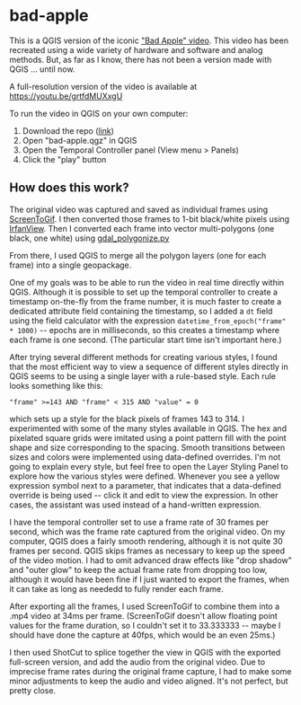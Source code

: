 # bad-apple
This is a QGIS version of the iconic ["Bad Apple" video](https://www.youtube.com/watch?v=FtutLA63Cp8).  This video has been recreated using a wide variety of hardware and software and analog methods.  But, as far as I know, there has not been a version made with QGIS ... until now.

A full-resolution version of the video is available at <https://youtu.be/grtfdMUXxgU>

To run the video in QGIS on your own computer:
1. Download the repo ([link](https://github.com/kgjenkins/bad-apple/archive/refs/heads/main.zip))
2. Open "bad-apple.qgz" in QGIS
3. Open the Temporal Controller panel (View menu > Panels)
4. Click the "play" button


## How does this work?

The original video was captured and saved as individual frames using [ScreenToGif](https://github.com/NickeManarin/ScreenToGif).  I then converted those frames to 1-bit black/white pixels using [IrfanView](https://www.irfanview.com/).  Then I converted each frame into vector multi-polygons (one black, one white) using [gdal_polygonize.py](https://gdal.org/programs/gdal_polygonize.html)

From there, I used QGIS to merge all the polygon layers (one for each frame) into a single geopackage.

One of my goals was to be able to run the video in real time directly within QGIS.  Although it is possible to set up the temporal controller to create a timestamp on-the-fly from the frame number, it is much faster to create a dedicated attribute field containing the timestamp, so I added a `dt` field using the field calculator with the expression `datetime_from_epoch("frame" * 1000)` -- epochs are in milliseconds, so this creates a timestamp where each frame is one second.  (The particular start time isn't important here.)

After trying several different methods for creating various styles, I found that the most efficient way to view a sequence of different styles directly in QGIS seems to be using a single layer with a rule-based style.  Each rule looks something like this:

```
"frame" >=143 AND "frame" < 315 AND "value" = 0
```

which sets up a style for the black pixels of frames 143 to 314.  I experimented with some of the many styles available in QGIS.  The hex and pixelated square grids were imitated using a point pattern fill with the point shape and size corresponding to the spacing.  Smooth transitions between sizes and colors were implemented using data-defined overrides.  I'm not going to explain every style, but feel free to open the Layer Styling Panel to explore how the various styles were defined.  Whenever you see a yellow expression symbol next to a parameter, that indicates that a data-defined override is being used -- click it and edit to view the expression.  In other cases, the assistant was used instead of a hand-written expression.

I have the temporal controller set to use a frame rate of 30 frames per second, which was the frame rate captured from the original video.  On my computer, QGIS does a fairly smooth rendering, although it is not quite 30 frames per second.  QGIS skips frames as necessary to keep up the speed of the video motion.  I had to omit advanced draw effects like "drop shadow" and "outer glow" to keep the actual frame rate from dropping too low, although it would have been fine if I just wanted to export the frames, when it can take as long as neededd to fully render each frame.

After exporting all the frames, I used ScreenToGif to combine them into a .mp4 video at 34ms per frame.  (ScreenToGif doesn't allow floating point values for the frame duration, so I couldn't set it to 33.333333 -- maybe I should have done the capture at 40fps, which would be an even 25ms.)

I then used ShotCut to splice together the view in QGIS with the exported full-screen version, and add the audio from the original video.  Due to imprecise frame rates during the original frame capture, I had to make some minor adjustments to keep the audio and video aligned.  It's not perfect, but pretty close.
